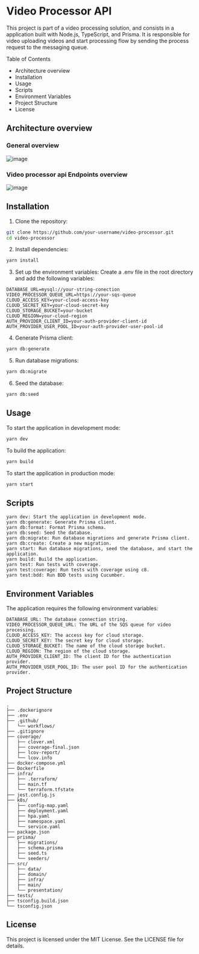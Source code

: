 # Video Processor API

This project is part of a video processing solution, and consists in a application built with Node.js, TypeScript, and Prisma. It is responsible for video uploading videos and start processing flow by sending the process request to the messaging queue.

Table of Contents
- Architecture overview
- Installation
- Usage
- Scripts
- Environment Variables
- Project Structure
- License

## Architecture overview

### General overview
![image](https://github.com/user-attachments/assets/52c2524f-07f1-481d-94e3-c3ea4d522682)

### Video processor api Endpoints overview
![image](https://github.com/user-attachments/assets/341757c0-fa93-4a14-a2fe-8b74ba0a52cb)

## Installation

1. Clone the repository:
``` bash
git clone https://github.com/your-username/video-processor.git
cd video-processor
```

2. Install dependencies:
``` bash
yarn install
```

3. Set up the environment variables:
  Create a .env file in the root directory and add the following variables:
```env
DATABASE_URL=mysql://your-string-conection
VIDEO_PROCESSOR_QUEUE_URL=https://your-sqs-queue
CLOUD_ACCESS_KEY=your-cloud-access-key
CLOUD_SECRET_KEY=your-cloud-secret-key
CLOUD_STORAGE_BUCKET=your-bucket
CLOUD_REGION=your-cloud-region
AUTH_PROVIDER_CLIENT_ID=your-auth-provider-client-id
AUTH_PROVIDER_USER_POOL_ID=your-auth-provider-user-pool-id
```

4. Generate Prisma client:
```bash
yarn db:generate
```

5. Run database migrations:
```bash
yarn db:migrate
```

6. Seed the database:
```bash
yarn db:seed
```

## Usage

To start the application in development mode:
```bash
yarn dev
```

To build the application:
```bash
yarn build
```

To start the application in production mode:
```bash
yarn start
```

## Scripts
```
yarn dev: Start the application in development mode.
yarn db:generate: Generate Prisma client.
yarn db:format: Format Prisma schema.
yarn db:seed: Seed the database.
yarn db:migrate: Run database migrations and generate Prisma client.
yarn db:create: Create a new migration.
yarn start: Run database migrations, seed the database, and start the application.
yarn build: Build the application.
yarn test: Run tests with coverage.
yarn test:coverage: Run tests with coverage using c8.
yarn test:bdd: Run BDD tests using Cucumber.
```

## Environment Variables

The application requires the following environment variables:
```env
DATABASE_URL: The database connection string.
VIDEO_PROCESSOR_QUEUE_URL: The URL of the SQS queue for video processing.
CLOUD_ACCESS_KEY: The access key for cloud storage.
CLOUD_SECRET_KEY: The secret key for cloud storage.
CLOUD_STORAGE_BUCKET: The name of the cloud storage bucket.
CLOUD_REGION: The region of the cloud storage.
AUTH_PROVIDER_CLIENT_ID: The client ID for the authentication provider.
AUTH_PROVIDER_USER_POOL_ID: The user pool ID for the authentication provider.
```
## Project Structure
```
.
├── .dockerignore
├── .env
├── .github/
│   └── workflows/
├── .gitignore
├── coverage/
│   ├── clover.xml
│   ├── coverage-final.json
│   ├── lcov-report/
│   └── lcov.info
├── docker-compose.yml
├── Dockerfile
├── infra/
│   ├── .terraform/
│   ├── main.tf
│   └── terraform.tfstate
├── jest.config.js
├── k8s/
│   ├── config-map.yaml
│   ├── deployment.yaml
│   ├── hpa.yaml
│   ├── namespace.yaml
│   └── service.yaml
├── package.json
├── prisma/
│   ├── migrations/
│   ├── schema.prisma
│   ├── seed.ts
│   └── seeders/
├── src/
│   ├── data/
│   ├── domain/
│   ├── infra/
│   ├── main/
│   └── presentation/
├── tests/
├── tsconfig.build.json
└── tsconfig.json
```

## License
This project is licensed under the MIT License. See the LICENSE file for details.
